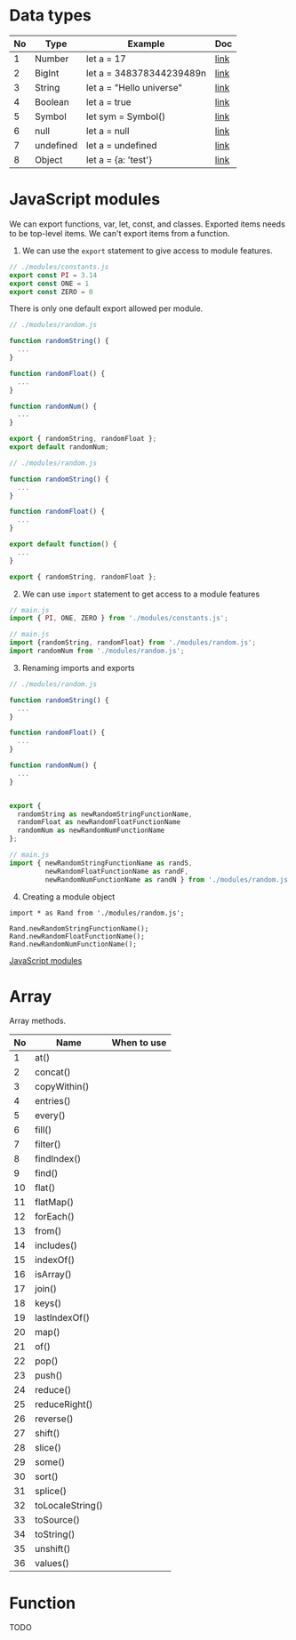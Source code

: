 # Data types

| No | Type  | Example  | Doc  |
|---|---|---|---|
| 1 | Number    | let a = 17               | [link](https://developer.mozilla.org/en-US/docs/Glossary/Number)    |
| 2 | BigInt    | let a = 348378344239489n | [link](https://developer.mozilla.org/en-US/docs/Glossary/BigInt)    |
| 3 | String    | let a = "Hello universe" | [link](https://developer.mozilla.org/en-US/docs/Glossary/String)    |
| 4 | Boolean   | let a = true             | [link](https://developer.mozilla.org/en-US/docs/Glossary/Boolean)   |
| 5 | Symbol    | let sym = Symbol()       | [link](https://developer.mozilla.org/en-US/docs/Glossary/Symbol)    |
| 6 | null      | let a = null             | [link](https://developer.mozilla.org/en-US/docs/Glossary/Null)      |
| 7 | undefined | let a = undefined        | [link](https://developer.mozilla.org/en-US/docs/Glossary/undefined) |
| 8 | Object    | let a = {a: 'test'}      | [link](https://developer.mozilla.org/en-US/docs/Glossary/Object)    |

# JavaScript modules

We can export functions, var, let, const, and classes. Exported items needs to be top-level items. We can't export items from a function.


1. We can use the `export` statement to give access to module features.

```js
// ./modules/constants.js
export const PI = 3.14
export const ONE = 1
export const ZERO = 0
```

There is only one default export allowed per module.

```js
// ./modules/random.js

function randomString() {
  ...
}

function randomFloat() {
  ...
}

function randomNum() {
  ...
}

export { randomString, randomFloat };
export default randomNum;
```

```js
// ./modules/random.js

function randomString() {
  ...
}

function randomFloat() {
  ...
}

export default function() {
  ...
}

export { randomString, randomFloat };
```

2. We can use `import` statement to get access to a module features

```js
// main.js
import { PI, ONE, ZERO } from './modules/constants.js';
```

 
```js
// main.js
import {randomString, randomFloat} from './modules/random.js';
import randomNum from './modules/random.js';
```

3. Renaming imports and exports


```js
// ./modules/random.js

function randomString() {
  ...
}

function randomFloat() {
  ...
}

function randomNum() {
  ...
}


export {
  randomString as newRandomStringFunctionName,
  randomFloat as newRandomFloatFunctionName
  randomNum as newRandomNumFunctionName
};

```

```js
// main.js
import { newRandomStringFunctionName as randS,
         newRandomFloatFunctionName as randF,
         newRandomNumFunctionName as randN } from './modules/random.js';
```

4. Creating a module object

```
import * as Rand from './modules/random.js';

Rand.newRandomStringFunctionName();
Rand.newRandomFloatFunctionName();
Rand.newRandomNumFunctionName();
```

[JavaScript modules](https://developer.mozilla.org/en-US/docs/Web/JavaScript/Guide/Modules)

# Array

Array methods.

| No | Name | When to use |
|---|---|---|
| 1  | at()					    |								|
| 2  | concat()			    |								|
| 3  | copyWithin()	    |								|
| 4  | entries()		    |								|
| 5  | every()			    |								|
| 6  | fill()				    |								|
| 7  | filter()			    |								|
| 8  | findIndex()	    |								|
| 9  | find()				    |								|
| 10 | flat()				    |								|
| 11 | flatMap()		    |								|
| 12 | forEach()		    |								|
| 13 | from()				    |								|
| 14 | includes()		    |								|
| 15 | indexOf()		    |								|
| 16 | isArray()		    |								|
| 17 | join()				    |								|
| 18 | keys()				    |								|
| 19 | lastIndexOf()    |								|
| 20 | map()				    |								|
| 21 | of()					    |								|
| 22 | pop()				    |								|
| 23 | push()				    |								|
| 24 | reduce()			    |								|
| 25 | reduceRight()    |								|
| 26 | reverse()		    |								|
| 27 | shift()			    |								|
| 28 | slice()			    |								|
| 29 | some()				    |								|
| 30 | sort()				    |								|
| 31 | splice()				  |								|
| 32 | toLocaleString() |								|
| 33 | toSource()			  |								|
| 34 | toString()			  |								|
| 35 | unshift()			  | 							|
| 36 | values()			    |								|

# Function
TODO

